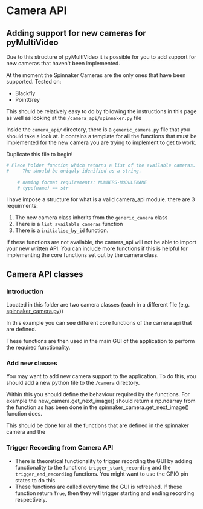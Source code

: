 # Camera API

## Adding support for new cameras for pyMultiVideo

Due to this structure of pyMultiVideo it is possible for you to add support for new cameras that haven't been implemented.

At the moment the Spinnaker Cameras are the only ones that have been supported.
Tested on:

- Blackfly
- PointGrey

This should be relatively easy to do by following the instructions in this page as well as looking at the `/camera_api/spinnaker.py` file

Inside the `camera_api/` directory, there is a `generic_camera.py` file that you should take a look at. It contains a template for all the functions that must be implemented for the new camera you are trying to implement to get to work.

Duplicate this file to begin!

<!-- You must rename the file to the name of the module class you are about to implement (e.g. `spinnaker.py` implements the `spinnaker` class). This naming the the way pyMultiVideo knows the name of the class it should inherit from the module.  -->
```python
# Place holder function which returns a list of the available cameras.
#     The should be uniquly idenified as a string.
    
    # naming format requirements: NUMBERS-MODULENAME
    # type(name) == str
```

I have impose a structure for what is a valid camera_api module. there are 3 requirments:

1. The new camera class inherits from the `generic_camera` class
2. There is a `list_available_cameras` function
3. There is a `initialise_by_id` function.

If these functions are not available, the camera_api will not be able to import your new written API. You can include more functions if this is helpful for implementing the core functions set out by the camera class.

## Camera API classes

### Introduction

Located in this folder are two camera classes (each in a different file (e.g. [spinnaker_camera.py](/tools/camera/spinnaker_camera.py)))

In this example you can see different core functions of the camera api that are defined.

These functions are then used in the main GUI of the application to perform the required functionality.

### Add new classes

You may want to add new camera support to the application. To do this, you should add a new python file to the `/camera` directory.

Within this you should define the behaviour required by the functions. For example the  new_camera.get_next_image() should return a np.ndarray from the function as has been done in the spinnaker_camera.get_next_image() function does.

This should be done for all the functions that are defined in the spinnaker camera and the

### Trigger Recording from Camera API

- There is theoretical functionality to trigger recording the GUI by adding functionality to the functions `trigger_start_recording` and the `trigger_end_recording` functions. You might want to use the GPIO pin states to do this.
- These functions are called every time the GUI is refreshed. If these function return `True`, then they will trigger starting and ending recording respectively.
